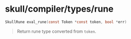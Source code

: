 # skull/compiler/types/rune

```c
SkullRune eval_rune(const Token *const token, bool *err)
```

> Return rune type converted from `token`.

